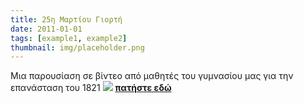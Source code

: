 ```yaml
---
title: 25η Μαρτίου Γιορτή
date: 2011-01-01
tags: [example1, example2]
thumbnail: img/placeholder.png
---
```

Μια παρουσίαση σε βίντεο από μαθητές του γυμνασίου μας για την επανάσταση του 1821 
![](http://cdn.sansimera.gr/media/photos/main/Theodoros_Kolokotronis.jpg) 
**[πατήστε εδώ](https://onedrive.live.com/redir?resid=93EFE049DF9140DA!15865&authkey=!ABnmSLX0zVbsY6s&ithint=video%2cmp4)**
